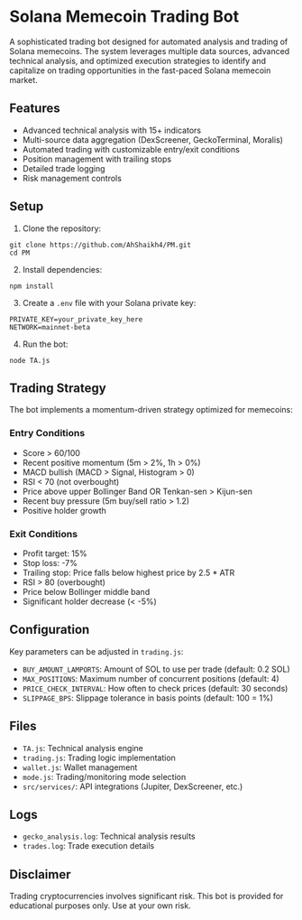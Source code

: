 # Solana Memecoin Trading Bot

A sophisticated trading bot designed for automated analysis and trading of Solana memecoins. The system leverages multiple data sources, advanced technical analysis, and optimized execution strategies to identify and capitalize on trading opportunities in the fast-paced Solana memecoin market.

## Features

- Advanced technical analysis with 15+ indicators
- Multi-source data aggregation (DexScreener, GeckoTerminal, Moralis)
- Automated trading with customizable entry/exit conditions
- Position management with trailing stops
- Detailed trade logging
- Risk management controls

## Setup

1. Clone the repository:
```
git clone https://github.com/AhShaikh4/PM.git
cd PM
```

2. Install dependencies:
```
npm install
```

3. Create a `.env` file with your Solana private key:
```
PRIVATE_KEY=your_private_key_here
NETWORK=mainnet-beta
```

4. Run the bot:
```
node TA.js
```

## Trading Strategy

The bot implements a momentum-driven strategy optimized for memecoins:

### Entry Conditions
- Score > 60/100
- Recent positive momentum (5m > 2%, 1h > 0%)
- MACD bullish (MACD > Signal, Histogram > 0)
- RSI < 70 (not overbought)
- Price above upper Bollinger Band OR Tenkan-sen > Kijun-sen
- Recent buy pressure (5m buy/sell ratio > 1.2)
- Positive holder growth

### Exit Conditions
- Profit target: 15%
- Stop loss: -7%
- Trailing stop: Price falls below highest price by 2.5 * ATR
- RSI > 80 (overbought)
- Price below Bollinger middle band
- Significant holder decrease (< -5%)

## Configuration

Key parameters can be adjusted in `trading.js`:

- `BUY_AMOUNT_LAMPORTS`: Amount of SOL to use per trade (default: 0.2 SOL)
- `MAX_POSITIONS`: Maximum number of concurrent positions (default: 4)
- `PRICE_CHECK_INTERVAL`: How often to check prices (default: 30 seconds)
- `SLIPPAGE_BPS`: Slippage tolerance in basis points (default: 100 = 1%)

## Files

- `TA.js`: Technical analysis engine
- `trading.js`: Trading logic implementation
- `wallet.js`: Wallet management
- `mode.js`: Trading/monitoring mode selection
- `src/services/`: API integrations (Jupiter, DexScreener, etc.)

## Logs

- `gecko_analysis.log`: Technical analysis results
- `trades.log`: Trade execution details

## Disclaimer

Trading cryptocurrencies involves significant risk. This bot is provided for educational purposes only. Use at your own risk.
